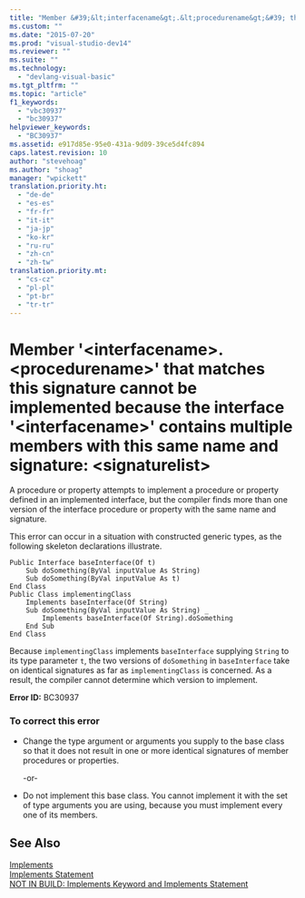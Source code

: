```yaml
---
title: "Member &#39;&lt;interfacename&gt;.&lt;procedurename&gt;&#39; that matches this signature cannot be implemented because the interface &#39;&lt;interfacename&gt;&#39; contains multiple members with this same name and signature: &lt;signaturelist&gt; | Microsoft Docs"
ms.custom: ""
ms.date: "2015-07-20"
ms.prod: "visual-studio-dev14"
ms.reviewer: ""
ms.suite: ""
ms.technology: 
  - "devlang-visual-basic"
ms.tgt_pltfrm: ""
ms.topic: "article"
f1_keywords: 
  - "vbc30937"
  - "bc30937"
helpviewer_keywords: 
  - "BC30937"
ms.assetid: e917d85e-95e0-431a-9d09-39ce5d4fc894
caps.latest.revision: 10
author: "stevehoag"
ms.author: "shoag"
manager: "wpickett"
translation.priority.ht: 
  - "de-de"
  - "es-es"
  - "fr-fr"
  - "it-it"
  - "ja-jp"
  - "ko-kr"
  - "ru-ru"
  - "zh-cn"
  - "zh-tw"
translation.priority.mt: 
  - "cs-cz"
  - "pl-pl"
  - "pt-br"
  - "tr-tr"
---
```

# Member &#39;&lt;interfacename&gt;.&lt;procedurename&gt;&#39; that matches this signature cannot be implemented because the interface &#39;&lt;interfacename&gt;&#39; contains multiple members with this same name and signature: &lt;signaturelist&gt;
A procedure or property attempts to implement a procedure or property defined in an implemented interface, but the compiler finds more than one version of the interface procedure or property with the same name and signature.  
  
 This error can occur in a situation with constructed generic types, as the following skeleton declarations illustrate.  
  
```  
Public Interface baseInterface(Of t)  
    Sub doSomething(ByVal inputValue As String)  
    Sub doSomething(ByVal inputValue As t)  
End Class  
Public Class implementingClass  
    Implements baseInterface(Of String)  
    Sub doSomething(ByVal inputValue As String) _  
        Implements baseInterface(Of String).doSomething  
    End Sub  
End Class  
```  
  
 Because `implementingClass` implements `baseInterface` supplying `String` to its type parameter `t`, the two versions of `doSomething` in `baseInterface` take on identical signatures as far as `implementingClass` is concerned. As a result, the compiler cannot determine which version to implement.  
  
 **Error ID:** BC30937  
  
### To correct this error  
  
-   Change the type argument or arguments you supply to the base class so that it does not result in one or more identical signatures of member procedures or properties.  
  
     -or-  
  
-   Do not implement this base class. You cannot implement it with the set of type arguments you are using, because you must implement every one of its members.  
  
## See Also  
 [Implements](../../visual-basic/language-reference/statements/implements-clause.md)   
 [Implements Statement](../../visual-basic/language-reference/statements/implements-statement.md)   
 [NOT IN BUILD: Implements Keyword and Implements Statement](http://msdn.microsoft.com/en-us/b96560f7-6413-480f-a1e2-f80253bab5be)